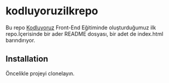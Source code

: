 # kodluyoruzilkrepo
Bu repo [Kodluyoruz](http://kodluyoruz.org) Front-End Eğitiminde oluşturduğumuz ilk repo.İçerisinde bir ader README dosyası, bir adet de index.html barındırıyor.
## Installation
Öncelikle projeyi clonelayın.

